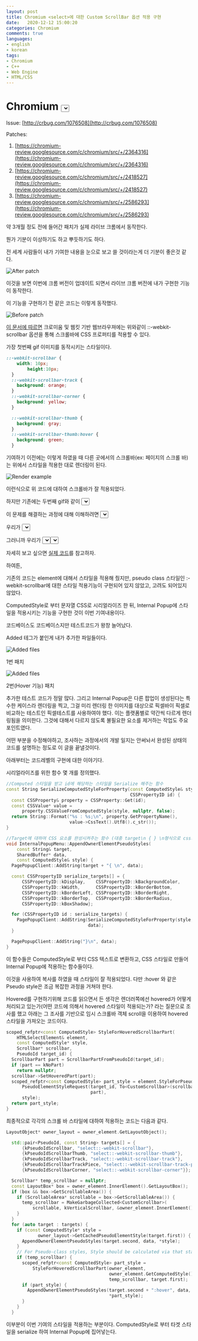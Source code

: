 ```yaml
---
layout: post
title: Chromium <select>에 대한 Custom ScrollBar 옵션 적용 구현 
date:   2020-12-12 15:00:20
categories: Chromium
comments: true
languages:
- english
- korean
tags:
- Chromium
- C++
- Web Engine
- HTML/CSS
---
```


# Chromium <select>에 대한 Custom ScrollBar 옵션 적용 구현

Issue: [http://crbug.com/1076508](http://crbug.com/1076508)

Patches: 

1. [https://chromium-review.googlesource.com/c/chromium/src/+/2364316](https://chromium-review.googlesource.com/c/chromium/src/+/2364316)
2. [https://chromium-review.googlesource.com/c/chromium/src/+/2418527](https://chromium-review.googlesource.com/c/chromium/src/+/2418527)
3. [https://chromium-review.googlesource.com/c/chromium/src/+/2586293](https://chromium-review.googlesource.com/c/chromium/src/+/2586293)

약 3개월 정도 전에 들어간 패치가 실제 라이브 크롬에서 동작한다. 

뭔가 기분이 이상하기도 하고 뿌듯하기도 하다. 

전 세계 사람들이 내가 기여한 내용을 눈으로 보고 쓸 것이라는게 더 기분이 좋은것 같다.

![After patch](/uploads/2020-12-12/1.gif)

이것을 보면 이번에 크롬 버전이 업데이트 되면서 라이브 크롬 버전에 내가 구현한 기능이 동작한다.

이 기능을 구현하기 전 같은 코드는 이렇게 동작했다.

![Before patch](/uploads/2020-12-12/2.gif)

[이 문서에 따르면](https://developer.mozilla.org/en-US/docs/Web/CSS/::-webkit-scrollbar) 크로미움 및 웹킷 기반 웹브라우져에는 위와같이 ::-webkit-scrollbar 옵션을 통해 스크롤바에 CSS 프로퍼티를 적용할 수 있다. 

가장 첫번째 gif 이미지를 동작시키는 스타일이다.

```css
::-webkit-scrollbar {
    width: 10px;
		height:10px;
  }
  ::-webkit-scrollbar-track {
    background: orange;
  }
  ::-webkit-scrollbar-corner {
    background: yellow;
  }

  ::-webkit-scrollbar-thumb {
    background: gray;
  }
  ::-webkit-scrollbar-thumb:hover {
    background: green;
  }
```

기여하기 이전에는 이렇게 하였을 때  다른 곳에서의 스크롤바(ex: 페이지의 스크롤 바)는 위에서 스타일을 적용한 대로 렌더링이 된다. 

![Render example](/uploads/2020-12-12/3.png)

이런식으로 위 코드에 대하여 스크롤바가 잘 적용되었다.

하지만 기존에는 두번째 gif와 같이 <select>에 대하여 커스텀 스크롤 바가 적용되지 않았다.

이 문제를 해결하는 과정에 대해 이해하려면 <select>가 어떻게 동작하는지 알 필요가 있다.

우리가 <select>를 눌렀을 때 브라우져에서는 새로 웹 팝업을 띄운다. 이것을 Chromium에서 Internal Popup이라고 한다. 

그러니까 우리가 <select>를 눌렀을 때 웹뷰를 하나 새로 만들고, 거기에 html코드를 넣고, 렌더링을 하는 것이 현재의 <select>가 구현되어 있는 방식이다. 여기서 스타일은  호스트에 정의되어있는 스타일을 Internal Popup에 복사하는 방식으로 구현되어 있다.

자세히 보고 싶으면 [실제 코드](https://source.chromium.org/chromium/chromium/src/+/master:third_party/blink/renderer/core/html/forms/internal_popup_menu.h)를 참고하자. 

하여튼, 

기존의 코드는 element에 대해서 스타일을 적용해 줬지만, pseudo class 스타일인 :-webkit-scrollbar에 대한 스타일 적용기능이 구현되어 있지 않았고, 고려도 되어있지 않았다.

 

ComputedStyle로 부터 문자열 CSS로 시리얼라이즈 한 뒤, Internal Popup에 스타일을 적용시키는  기능을 구현한 것이 이번 기여내용이다.

코드베이스도 코드베이스지만 테스트코드가 왕창 늘어났다.

Added 테그가 붙인게 내가 추가한 파일들이다.

![Added files](/uploads/2020-12-12/4.png)


1번 패치

![Added files](/uploads/2020-12-12/5.png)


2번(Hover 기능) 패치

추가한 테스트 코드가 정말 많다. 그리고 Internal Popup은 다른 팝업이 생성된다는 특수한 케이스라 렌더링을 찍고, 그걸 미리 렌더링 한 이미지를 대상으로 픽셀바이 픽셀로 비교하는 테스트인 픽셀테스트를 사용하여야 했다. 이는 플랫폼별로 약간씩 다르게 렌더링됨을 의미한다. 그것에 대해서 다르지 않도록 불필요한 요소를 제거하는 작업도 주요 포인트였다.

어떤 부분을 수정해야하고, 조사하는 과정에서의 개발 일지는 안써놔서 완성된 상태의 코드를 설명하는 정도로 이 글을 끝낼것이다.

아래부터는 코드레벨의 구현에 대한 이야기다. 

시리얼라이즈를 위한 함수 몇 개를 정의했다.

```cpp
//Computed 스타일을 받고 id에 해당하는 스타일을 Serialize 해주는 함수
const String SerializeComputedStyleForProperty(const ComputedStyle& style,
                                               CSSPropertyID id) {
  const CSSProperty& property = CSSProperty::Get(id);
  const CSSValue* value =
      property.CSSValueFromComputedStyle(style, nullptr, false);
  return String::Format("%s : %s;\n", property.GetPropertyName(),
                        value->CssText().Utf8().c_str());
}
```

```cpp
//Target에 대하여 CSS 요소를 완성시켜주는 함수 (대충 target\n { } \n형식으로 css가 만들어진다
void InternalPopupMenu::AppendOwnerElementPseudoStyles(
    const String& target,
    SharedBuffer* data,
    const ComputedStyle& style) {
  PagePopupClient::AddString(target + "{ \n", data);

  const CSSPropertyID serialize_targets[] = {
      CSSPropertyID::kDisplay,    CSSPropertyID::kBackgroundColor,
      CSSPropertyID::kWidth,      CSSPropertyID::kBorderBottom,
      CSSPropertyID::kBorderLeft, CSSPropertyID::kBorderRight,
      CSSPropertyID::kBorderTop,  CSSPropertyID::kBorderRadius,
      CSSPropertyID::kBoxShadow};

  for (CSSPropertyID id : serialize_targets) {
    PagePopupClient::AddString(SerializeComputedStyleForProperty(style, id),
                               data);
  }

  PagePopupClient::AddString("}\n", data);
}
```

이 함수들은 ComputedStyle로 부터 CSS 텍스트로 변환하고, CSS 스타일로 만들어 Internal Popup에 적용하는 함수들이다.

이것을 사용하여 복사를 하였을 때 스타일이 잘 적용되었다. 다만 :hover 와 같은 Pseudo style은 조금 복잡한 과정을 거쳐야 한다.

Hovered를 구현하기위해 코드를 읽으면서 든 생각은 렌더러쪽에선 hovered가 어떻게 처리되고 있는가(어떤 코드에 의해서 hovered 스타일이 적용되는가? 라는 질문으로 조사를 했고 아래는 그 조사를 기반으로 임시 스크롤바 객체 scroll을 이용하여 hovered 스타일을 가져오는 코드이다.

```cpp
scoped_refptr<const ComputedStyle> StyleForHoveredScrollbarPart(
    HTMLSelectElement& element,
    const ComputedStyle* style,
    Scrollbar* scrollbar,
    PseudoId target_id) {
  ScrollbarPart part = ScrollbarPartFromPseudoId(target_id);
  if (part == kNoPart)
    return nullptr;
  scrollbar->SetHoveredPart(part);
  scoped_refptr<const ComputedStyle> part_style = element.StyleForPseudoElement(
      PseudoElementStyleRequest(target_id, To<CustomScrollbar>(scrollbar),
                                part),
      style);
  return part_style;
}
```

최종적으로 각각의 스크롤 바 스타일에 대하여 적용하는 코드는 다음과 같다.

```cpp
LayoutObject* owner_layout = owner_element.GetLayoutObject();

  std::pair<PseudoId, const String> targets[] = {
      {kPseudoIdScrollbar, "select::-webkit-scrollbar"},
      {kPseudoIdScrollbarThumb, "select::-webkit-scrollbar-thumb"},
      {kPseudoIdScrollbarTrack, "select::-webkit-scrollbar-track"},
      {kPseudoIdScrollbarTrackPiece, "select::-webkit-scrollbar-track-piece"},
      {kPseudoIdScrollbarCorner, "select::-webkit-scrollbar-corner"}};

  Scrollbar* temp_scrollbar = nullptr;
  const LayoutBox* box = owner_element.InnerElement().GetLayoutBox();
  if (box && box->GetScrollableArea()) {
    if (ScrollableArea* scrollable = box->GetScrollableArea()) {
      temp_scrollbar = MakeGarbageCollected<CustomScrollbar>(
          scrollable, kVerticalScrollbar, &owner_element.InnerElement());
    }
  }
  for (auto target : targets) {
    if (const ComputedStyle* style =
            owner_layout->GetCachedPseudoElementStyle(target.first)) {
      AppendOwnerElementPseudoStyles(target.second, data, *style);
    }
    // For Pseudo-class styles, Style should be calculated via that status.
    if (temp_scrollbar) {
      scoped_refptr<const ComputedStyle> part_style =
          StyleForHoveredScrollbarPart(owner_element,
                                       owner_element.GetComputedStyle(),
                                       temp_scrollbar, target.first);
      if (part_style) {
        AppendOwnerElementPseudoStyles(target.second + ":hover", data,
                                       *part_style);
      }
    }
  }
```

이부분이 이번 기여의 스타일을 적용하는 부분이다. ComputedStyle로 부터 타겟 스타일을 serialize 하여 Internal Popup에 집어넣는다.